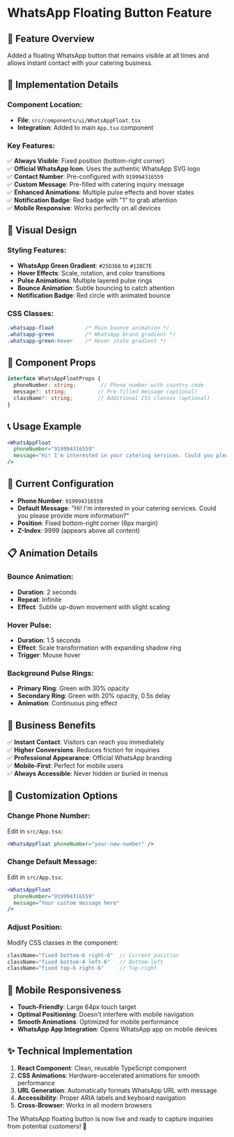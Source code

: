 # WhatsApp Floating Button Feature

## 🚀 **Feature Overview**
Added a floating WhatsApp button that remains visible at all times and allows instant contact with your catering business.

## 📱 **Implementation Details**

### **Component Location:**
- **File**: `src/components/ui/WhatsAppFloat.tsx`
- **Integration**: Added to main `App.tsx` component

### **Key Features:**

✅ **Always Visible**: Fixed position (bottom-right corner)  
✅ **Official WhatsApp Icon**: Uses the authentic WhatsApp SVG logo  
✅ **Contact Number**: Pre-configured with `919994316559`  
✅ **Custom Message**: Pre-filled with catering inquiry message  
✅ **Enhanced Animations**: Multiple pulse effects and hover states  
✅ **Notification Badge**: Red badge with "1" to grab attention  
✅ **Mobile Responsive**: Works perfectly on all devices  

## 🎨 **Visual Design**

### **Styling Features:**
- **WhatsApp Green Gradient**: `#25D366` to `#128C7E`
- **Hover Effects**: Scale, rotation, and color transitions
- **Pulse Animations**: Multiple layered pulse rings
- **Bounce Animation**: Subtle bouncing to catch attention
- **Notification Badge**: Red circle with animated bounce

### **CSS Classes:**
```css
.whatsapp-float          /* Main bounce animation */
.whatsapp-green          /* WhatsApp brand gradient */
.whatsapp-green:hover    /* Hover state gradient */
```

## 🔧 **Component Props**

```typescript
interface WhatsAppFloatProps {
  phoneNumber: string;        // Phone number with country code
  message?: string;          // Pre-filled message (optional)
  className?: string;        // Additional CSS classes (optional)
}
```

## 📞 **Usage Example**

```jsx
<WhatsAppFloat 
  phoneNumber="919994316559"
  message="Hi! I'm interested in your catering services. Could you please provide more information?"
/>
```

## 🌟 **Current Configuration**

- **Phone Number**: `919994316559`
- **Default Message**: "Hi! I'm interested in your catering services. Could you please provide more information?"
- **Position**: Fixed bottom-right corner (6px margin)
- **Z-Index**: 9999 (appears above all content)

## 📋 **Animation Details**

### **Bounce Animation:**
- **Duration**: 2 seconds
- **Repeat**: Infinite
- **Effect**: Subtle up-down movement with slight scaling

### **Hover Pulse:**
- **Duration**: 1.5 seconds
- **Effect**: Scale transformation with expanding shadow ring
- **Trigger**: Mouse hover

### **Background Pulse Rings:**
- **Primary Ring**: Green with 30% opacity
- **Secondary Ring**: Green with 20% opacity, 0.5s delay
- **Animation**: Continuous ping effect

## 🎯 **Business Benefits**

✅ **Instant Contact**: Visitors can reach you immediately  
✅ **Higher Conversions**: Reduces friction for inquiries  
✅ **Professional Appearance**: Official WhatsApp branding  
✅ **Mobile-First**: Perfect for mobile users  
✅ **Always Accessible**: Never hidden or buried in menus  

## 🔧 **Customization Options**

### **Change Phone Number:**
Edit in `src/App.tsx`:
```jsx
<WhatsAppFloat phoneNumber="your-new-number" />
```

### **Change Default Message:**
Edit in `src/App.tsx`:
```jsx
<WhatsAppFloat 
  phoneNumber="919994316559"
  message="Your custom message here"
/>
```

### **Adjust Position:**
Modify CSS classes in the component:
```jsx
className="fixed bottom-6 right-6"  // Current position
className="fixed bottom-4 left-6"   // Bottom-left
className="fixed top-6 right-6"     // Top-right
```

## 📱 **Mobile Responsiveness**

- **Touch-Friendly**: Large 64px touch target
- **Optimal Positioning**: Doesn't interfere with mobile navigation
- **Smooth Animations**: Optimized for mobile performance
- **WhatsApp App Integration**: Opens WhatsApp app on mobile devices

## ✨ **Technical Implementation**

1. **React Component**: Clean, reusable TypeScript component
2. **CSS Animations**: Hardware-accelerated animations for smooth performance
3. **URL Generation**: Automatically formats WhatsApp URL with message
4. **Accessibility**: Proper ARIA labels and keyboard navigation
5. **Cross-Browser**: Works in all modern browsers

The WhatsApp floating button is now live and ready to capture inquiries from potential customers! 🎉
